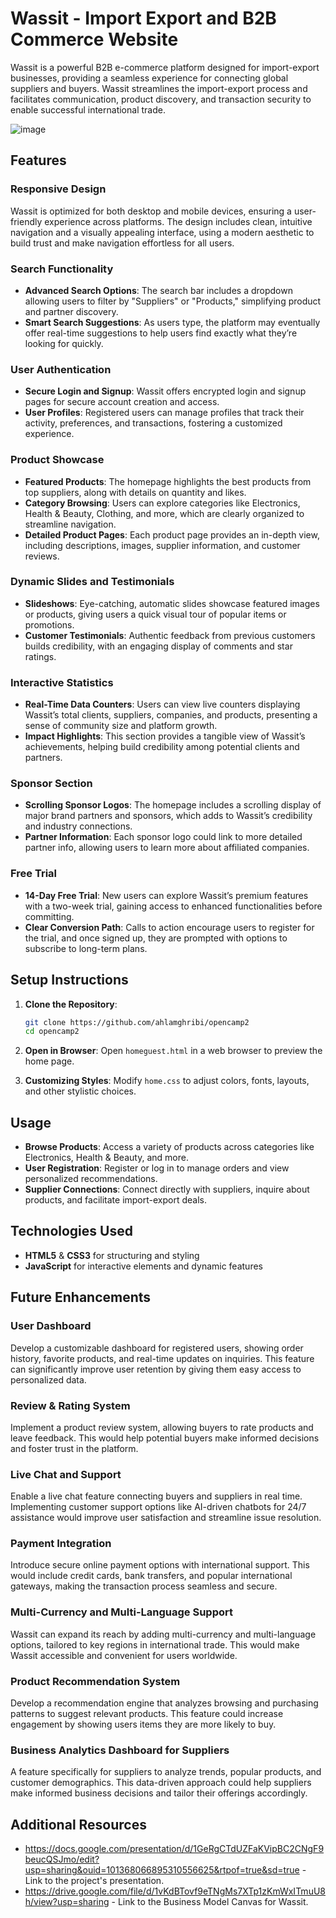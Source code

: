 # Wassit - Import Export and B2B Commerce Website

Wassit is a powerful B2B e-commerce platform designed for import-export businesses, providing a seamless experience for connecting global suppliers and buyers. Wassit streamlines the import-export process and facilitates communication, product discovery, and transaction security to enable successful international trade.

![image](https://github.com/user-attachments/assets/d2ca2ae6-2edb-4d8e-beb9-da6e261f68b6)

## Features

### Responsive Design
Wassit is optimized for both desktop and mobile devices, ensuring a user-friendly experience across platforms. The design includes clean, intuitive navigation and a visually appealing interface, using a modern aesthetic to build trust and make navigation effortless for all users.

### Search Functionality
- **Advanced Search Options**: The search bar includes a dropdown allowing users to filter by "Suppliers" or "Products," simplifying product and partner discovery.
- **Smart Search Suggestions**: As users type, the platform may eventually offer real-time suggestions to help users find exactly what they’re looking for quickly.

### User Authentication
- **Secure Login and Signup**: Wassit offers encrypted login and signup pages for secure account creation and access.
- **User Profiles**: Registered users can manage profiles that track their activity, preferences, and transactions, fostering a customized experience.

### Product Showcase
- **Featured Products**: The homepage highlights the best products from top suppliers, along with details on quantity and likes.
- **Category Browsing**: Users can explore categories like Electronics, Health & Beauty, Clothing, and more, which are clearly organized to streamline navigation.
- **Detailed Product Pages**: Each product page provides an in-depth view, including descriptions, images, supplier information, and customer reviews.

### Dynamic Slides and Testimonials
- **Slideshows**: Eye-catching, automatic slides showcase featured images or products, giving users a quick visual tour of popular items or promotions.
- **Customer Testimonials**: Authentic feedback from previous customers builds credibility, with an engaging display of comments and star ratings.

### Interactive Statistics
- **Real-Time Data Counters**: Users can view live counters displaying Wassit’s total clients, suppliers, companies, and products, presenting a sense of community size and platform growth.
- **Impact Highlights**: This section provides a tangible view of Wassit’s achievements, helping build credibility among potential clients and partners.

### Sponsor Section
- **Scrolling Sponsor Logos**: The homepage includes a scrolling display of major brand partners and sponsors, which adds to Wassit’s credibility and industry connections.
- **Partner Information**: Each sponsor logo could link to more detailed partner info, allowing users to learn more about affiliated companies.

### Free Trial
- **14-Day Free Trial**: New users can explore Wassit’s premium features with a two-week trial, gaining access to enhanced functionalities before committing.
- **Clear Conversion Path**: Calls to action encourage users to register for the trial, and once signed up, they are prompted with options to subscribe to long-term plans.

## Setup Instructions

1. **Clone the Repository**:
   ```bash
   git clone https://github.com/ahlamghribi/opencamp2
   cd opencamp2
   ```

2. **Open in Browser**:
   Open `homeguest.html` in a web browser to preview the home page.

3. **Customizing Styles**:
   Modify `home.css` to adjust colors, fonts, layouts, and other stylistic choices.

## Usage

- **Browse Products**: Access a variety of products across categories like Electronics, Health & Beauty, and more.
- **User Registration**: Register or log in to manage orders and view personalized recommendations.
- **Supplier Connections**: Connect directly with suppliers, inquire about products, and facilitate import-export deals.

## Technologies Used

- **HTML5** & **CSS3** for structuring and styling
- **JavaScript** for interactive elements and dynamic features

## Future Enhancements

### User Dashboard
Develop a customizable dashboard for registered users, showing order history, favorite products, and real-time updates on inquiries. This feature can significantly improve user retention by giving them easy access to personalized data.

### Review & Rating System
Implement a product review system, allowing buyers to rate products and leave feedback. This would help potential buyers make informed decisions and foster trust in the platform.

### Live Chat and Support
Enable a live chat feature connecting buyers and suppliers in real time. Implementing customer support options like AI-driven chatbots for 24/7 assistance would improve user satisfaction and streamline issue resolution.

### Payment Integration
Introduce secure online payment options with international support. This would include credit cards, bank transfers, and popular international gateways, making the transaction process seamless and secure.

### Multi-Currency and Multi-Language Support
Wassit can expand its reach by adding multi-currency and multi-language options, tailored to key regions in international trade. This would make Wassit accessible and convenient for users worldwide.

### Product Recommendation System
Develop a recommendation engine that analyzes browsing and purchasing patterns to suggest relevant products. This feature could increase engagement by showing users items they are more likely to buy.

### Business Analytics Dashboard for Suppliers
A feature specifically for suppliers to analyze trends, popular products, and customer demographics. This data-driven approach could help suppliers make informed business decisions and tailor their offerings accordingly.

## Additional Resources

- https://docs.google.com/presentation/d/1GeRgCTdUZFaKVipBC2CNgF9beucQSJmo/edit?usp=sharing&ouid=101368066895310556625&rtpof=true&sd=true - Link to the project's presentation.
- https://drive.google.com/file/d/1vKdBTovf9eTNgMs7XTp1zKmWxITmuU8h/view?usp=sharing - Link to the Business Model Canvas for Wassit.
